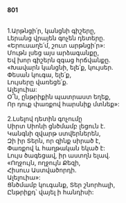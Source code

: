 **801**

\
1.Արթնցի՛ր, կանցնի գիշերը,\
Լերանց վրայեն գոչեն դետերը.\
«Երուսաղե՛մ, շուտ արթնցի՛ր»:\
Մութն լսեց այս արձագանքը,\
Եվ խոր գիշերն զգաց հրճվանքը.\
«Խավարն կանցնի, ելե՛ք, կույսեր.\
Փեսան կուգա, ելե՛ք,\
Լույսերը վառեցե՛ք.\
Ալելուիա:\
Օ՜ն, ընթրիքին պատրաստ եղեք,\
Որ դուք փառքով հարսնիք մտնեք»:\
\
2.Լսելով դետին գոչումը\
Սիրտ Սիոնի ցնծմամբ լեցուն է.\
Կանգնի զվարթ ստվերներեն,\
Զի իր Տերն, որ զինք սիրած է,\
Փառքով և հաղթական եկած է:\
Լույս ծագեցավ, իր աստղն ելավ.\
«Ողջույն, ողջույն Քեզի,\
Հիսուս Աստվածորդի.\
Ալելուիա»:\
Ցնծմամբ կուգանք, Տեր շնորհալի,\
Ընթրիքդ՝ վայել ի հանդիսի:
